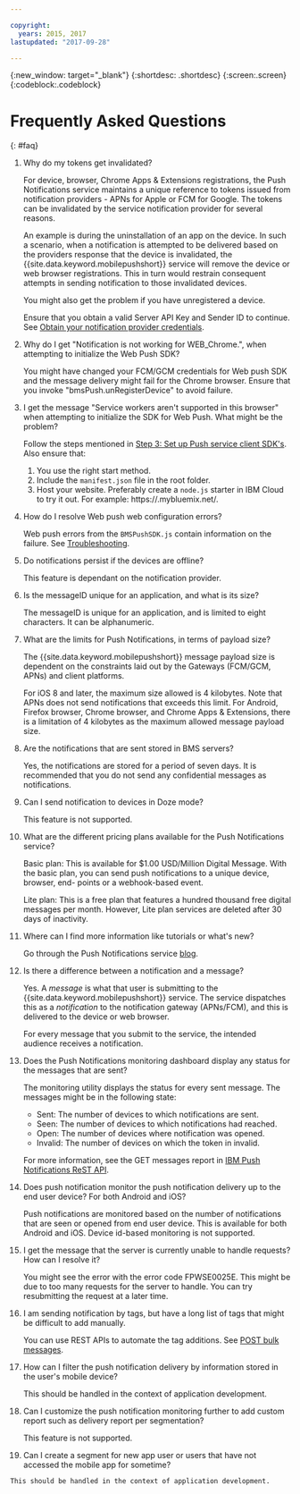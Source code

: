 ```yaml
---

copyright:
  years: 2015, 2017
lastupdated: "2017-09-28"

---
```

{:new_window: target="_blank"}
{:shortdesc: .shortdesc}
{:screen:.screen}
{:codeblock:.codeblock}


# Frequently Asked Questions 
{: #faq}


1. Why do my tokens get invalidated?
	
	For device, browser, Chrome Apps & Extensions registrations, the Push Notifications service maintains a unique reference to tokens issued from notification providers - APNs for Apple or FCM for Google. The tokens can be invalidated by the service notification provider for several reasons. 

	An example is during the uninstallation of an app on the device. In such a scenario, when a notification is attempted to be delivered based on the providers response that the device is invalidated, the {{site.data.keyword.mobilepushshort}} service will remove the device or web browser registrations. This in turn would restrain consequent attempts in sending notification to those invalidated devices. 

	You might also get the problem if you have unregistered a device.

	Ensure that you obtain a valid Server API Key and Sender ID to continue. See [Obtain your notification provider credentials](push_step_1.html).


2. Why do I get "Notification is not working for WEB_Chrome.", when attempting to initialize the Web Push SDK?

	You might have changed your FCM/GCM credentials for Web push SDK and the message delivery might fail for the Chrome browser. Ensure that you invoke "bmsPush.unRegisterDevice" to avoid failure.

3. I get the message "Service workers aren't supported in this browser" when attempting to initialize the SDK for Web Push. What might be the problem? 

	Follow the steps mentioned in [Step 3: Set up Push service client SDK's](push_step_3.html).	Also ensure that:
 
	1. You use the right start method. 
	1. Include the `manifest.json` file in the root folder.
	1. Host your website. Preferably create a `node.js` starter in IBM Cloud to try it out. For example: https://<mysamplewebsite>.mybluemix.net/.	

4. How do I resolve Web push web configuration errors?

	Web push errors from the `BMSPushSDK.js` contain information on the failure.  See [Troubleshooting](push_troubleshooting.html).	

5. Do notifications persist if the devices are offline?

	This feature is dependant on the notification provider.	

6. Is the messageID unique for an application, and what is its size?

	The messageID is unique for an application, and is limited to eight characters. It can be alphanumeric.

7. What are the limits for Push Notifications, in terms of payload size?

	The {{site.data.keyword.mobilepushshort}} message payload size is dependent on the constraints laid out by the Gateways (FCM/GCM, APNs) and client platforms. 

	For iOS 8 and later, the maximum size allowed is 4 kilobytes. Note that APNs does not send notifications that exceeds this limit. For Android, Firefox browser, Chrome browser, and Chrome Apps & Extensions, there is a limitation of 4 kilobytes as the maximum allowed message payload size.	

8. Are the notifications that are sent stored in BMS servers?

	Yes, the notifications are stored for a period of seven days. It is recommended that you do not send any confidential messages as notifications.

9. Can I send notification to devices in Doze mode?

	This feature is not supported.	

10. What are the different pricing plans available for the Push Notifications service?

	Basic plan: This is available for $1.00 USD/Million Digital Message. With the basic plan, you can send push notifications to a unique device, browser, end- points or a webhook-based event. 

	Lite plan: This is a free plan that features a hundred thousand free digital messages per month. However, Lite plan services are deleted after 30 days of inactivity.	

11. Where can I find more information like tutorials or what's new?

	Go through the Push Notifications service [blog](http://push-notification-service.mybluemix.net/).	

12. Is there a difference between a notification and a message?

	Yes. A _message_ is what that user is submitting to the {{site.data.keyword.mobilepushshort}} service. The service dispatches this as a _notification_ to the notification gateway (APNs/FCM), and this is delivered to the device or web browser.

	For every message that you submit to the service, the intended audience receives a notification.	

13. Does the Push Notifications monitoring dashboard display any status for the messages that are sent?

	The monitoring utility displays the status for every sent message. The messages might be in the following state:
	
	- Sent: The number of devices to which notifications are sent.
	- Seen: The number of devices to which notifications had reached.
	- Open: The number of devices where notification was opened.
	- Invalid: The number of devices on which the token in invalid.

	For more information, see the GET messages report in [IBM Push Notifications ReST API](https://mobile.{DomainName}/imfpush/).	

14. Does push notification monitor the push notification delivery up to the end user device? For both Android and iOS?

	Push notifications are monitored based on the number of notifications that are seen or opened from end user device. This is available for both Android and iOS. Device id-based monitoring is not supported. 

15. I get the message that the server is currently unable to handle requests? How can I resolve it?

	You might see the error with the error code FPWSE0025E. This might be due to too many requests for the server to handle. You can try resubmitting the request at a later time.	

16. I am sending notification by tags, but have a long list of tags that might be difficult to add manually. 
	
	You can use REST APIs to automate the tag additions. See [POST bulk messages](https://mobile.{DomainName}/imfpush/).

17. How can I filter the push notification delivery by information stored in the user's mobile device?

	This should be handled in the context of application development.

18. Can I customize the push notification monitoring further to add custom report such as delivery report per segmentation?

	This feature is not supported.

19.  Can I create a segment for new app user or users that have not accessed the mobile app for sometime?

	This should be handled in the context of application development.


	


	
	




	


